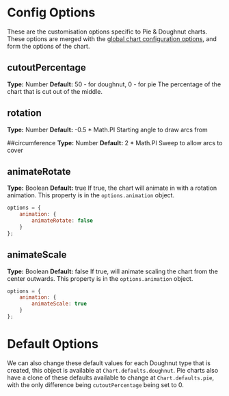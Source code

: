 # Config Options

These are the customisation options specific to Pie & Doughnut charts. These options are merged with the [global chart configuration options](#global-chart-configuration), and form the options of the chart.

## cutoutPercentage
**Type:** Number
**Default:** 50 - for doughnut, 0 - for pie
The percentage of the chart that is cut out of the middle.

## rotation
**Type:** Number
**Default:** -0.5 * Math.PI
Starting angle to draw arcs from

##circumference
**Type:** Number
**Default:** 2 * Math.PI
Sweep to allow arcs to cover

## animateRotate
**Type:** Boolean
**Default:** true
If true, the chart will animate in with a rotation animation. This property is in the `options.animation` object.

```javascript
options = {
    animation: {
        animateRotate: false
    }
};
```

## animateScale
**Type:** Boolean
**Default:** false
If true, will animate scaling the chart from the center outwards. This property is in the `options.animation` object.

```javascript
options = {
    animation: {
        animateScale: true
    }
};
```

# Default Options

We can also change these default values for each Doughnut type that is created, this object is available at `Chart.defaults.doughnut`. Pie charts also have a clone of these defaults available to change at `Chart.defaults.pie`, with the only difference being `cutoutPercentage` being set to 0.